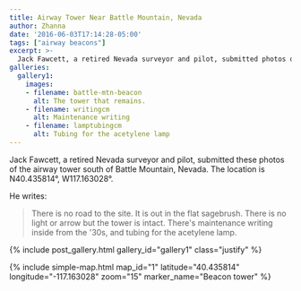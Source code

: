 ```yaml
---
title: Airway Tower Near Battle Mountain, Nevada
author: Zhanna
date: '2016-06-03T17:14:28-05:00'
tags: ["airway beacons"]
excerpt: >-
  Jack Fawcett, a retired Nevada surveyor and pilot, submitted photos of the airway tower south of Battle Mountain, Nevada.
galleries:
  gallery1:
    images:    
    - filename: battle-mtn-beacon
      alt: The tower that remains.       
    - filename: writingcm
      alt: Maintenance writing       
    - filename: lamptubingcm
      alt: Tubing for the acetylene lamp       
---
```


Jack Fawcett, a retired Nevada surveyor and pilot, submitted these photos of the airway tower south of Battle Mountain, Nevada. The location is N40.435814°, W117.163028°.

He writes:

> There is no road to the site. It is out in the flat sagebrush. There is no light or arrow but the tower is intact. There's maintenance writing inside from the '30s, and tubing for the acetylene lamp.

{% include post_gallery.html gallery_id="gallery1" class="justify" %}

{% include simple-map.html map_id="1" latitude="40.435814" longitude="-117.163028" zoom="15" marker_name="Beacon tower" %}